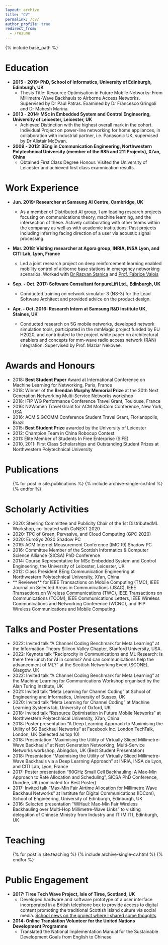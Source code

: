 ```yaml
---
layout: archive
title: "CV"
permalink: /cv/
author_profile: true
redirect_from:
  - /resume
---
```


{% include base_path %}

Education 
======
* **2015 - 2019: PhD, School of Informatics, University of Edinburgh, Edinburgh, UK**
  * Thesis Title: Resource Optimisation in Future Mobile Networks: From Millimetre-Wave Backhauls to Airborne Access Networks. Supervised by Dr Paul Patras. Examined by Dr Francesco Gringoli and Dr Mahesh Marina.
* **2013 - 2014: MSc in Embedded System and Control Engineering, University of Leicester, Leicester, UK**
  * Achieved Distinction with the highest overall mark in the cohort. Individual Project on power-line networking for home appliances, in collaboration with industrial partner, i.e. Panasonic UK, supervised by Dr Alistair McEwan.
* **2009 - 2013: BEng in Communication Engineering, Northwestern Polytechnical University (member of the 985 and 211 Projects), Xi’an, China**
  * Obtained First Class Degree Honour. Visited the University of Leicester and achieved first class examnication results.



Work Experience 
======
* **Jun. 2019: Researcher at Samsung AI Centre, Cambridge, UK**
  * As a member of Distributed AI group, I am leading research projects focusing on communications theory, machine learning, and the intersection of these. Actively collaborating with other teams within the companay as well as with academic institutions. Past projects including inferring facing direction of a user via acoustic signal processing. 

* **Mar. 2018: Visiting researcher at Agora group, INRIA, INSA Lyon, and CITI Lab, Lyon, France**
  * Led a joint research project on deep reinforcement learning enabled mobility control of airborne base stations in emergency networking scenarios. Worked with [Dr Razvan Stanica](http://perso.citi.insa-lyon.fr/rstanica/) and [Prof. Fabrice Valois](http://perso.citi-lab.fr/fvalois/)
 
* **Sep. - Oct. 2017: Software Consultant for pureLifi Ltd., Edinburgh, UK**
  * Conducted training on network simulator 3 (NS-3) for the Lead Software Architect and provided advice on the product design.
  
* **Apr. - Oct. 2016: Research Intern at Samsung R&D Institute UK, Staines, UK**
  * Conducted research on 5G mobile networks, developed network simulation tools, participated in the mmMagic project funded by EU H2020, and contributed to the project white paper on architectural enablers and concepts for mm-wave radio access network (RAN) integration. Supervised by Prof. Maziar Nekovee.

Awards and Honours 
======
* 2018: **Best Student Paper** Award at International Conference on Machine Learning for Networking, Paris, France
* 2018: Winner of the **Brendan Murphy Memorial Prize** at the 30th Next Generation Networking Multi-Service Networks workshop 
* 2018: IFIP WG Performance Conference Travel Grant, Toulouse, France
* 2016: N2Women Travel Grant for ACM MobiCom Conference, New York, USA
* 2016: ACM SIGCOMM Conference Student Travel Grant, Florianopolis, Brazil 
* 2015: **Best Student Prize** awarded by the University of Leicester
* 2012: Champion Team in China Robocup Contest
* 2011: Elite Member of Students In Free Enterprise (SIFE)
* 2010, 2011: First Class Scholarships and Outstanding Student Prizes at Northwestern Polytechnical University

Publications 
======
  <ul>{% for post in site.publications %}
    {% include archive-single-cv.html %}
  {% endfor %}</ul>
 
Scholarly Activities 
======
* 2020: Steering Committee and Publicity Chair of the 1st DistributedML Workshop, co-located with CoNEXT 2020
* 2020: TPC of Green, Pervasive, and Cloud Computing (GPC 2020)
* 2020: EuroSys 2020 Shadow PC 
* 2019: ACM Internet Measurement Conference (IMC’19) Shadow PC
* 2016: Committee Member of the Scottish Informatics & Computer Science Alliance (SICSA) PhD Conference
* 2014: Course Representative for MSc Embedded System and Control Engineering, the University of Leicester, Leicester, UK
* 2012: Class President BEng Communication Engineering at Northwestern Polytechnical University, Xi’an, China
* ** Reviewer** for IEEE Transactions on Mobile Computing (TMC), IEEE Journal on Selected Areas in Communications (JSAC), IEEE Transactions on Wireless Communications (TWC), IEEE Transactions on Communications (TCOM), IEEE Communications Letters, IEEE Wireless Communications and Networking Conference (WCNC), and IFIP Wireless Communications and Mobile Computing

Talks and Poster Presentations 
======
* 2022: Invited talk “A Channel Coding Benchmark for Meta Learning” at the Information Theory Silicon Valley Chapter, Stanford University, USA.  
* 2022: Keynote talk “Reciprocity in Communications and ML Research: Is there free lunch for AI in comms? And can communications help the advancement of ML?” at the Scottish Networking Event (SCONE), Glasgow, UK   
* 2022: Invited talk “A Channel Coding Benchmark for Meta Learning” at the Machine Learning for Communications Workshop organised by the Alan Turing Institute, UK  
* 2021: Invited talk “Meta Learning for Channel Coding” at School of Engineering and Informatics, University of Sussex, UK  
* 2020: Invited talk “Meta Learning for Channel Coding” at Machine Learning Systems lab, University of Oxford, UK  
* 2018: Invited talk “Resource Optimisation in Future Mobile Networks” at Northwestern Polytechnical University, Xi’an, China
* 2018: Poster presentation “A Deep Learning Approach to Maximising the Utility of 5G Backhaul Networks” at Facebook Inc. London TechTalk, London, UK (Selected as top 10)
* 2018: Presentation “Maximising the Utility of Virtually Sliced Millimetre-Wave Backhauls” at Next Generation Networking, Multi-Service Networks workshop, Abingdon, UK (Best Student Presentation)
* 2018: Presentation “Maximising the Utility of Virtually Sliced Millimetre-Wave Backhauls via a Deep Learning Approach” at INRIA, INSA de Lyon, and CITI Lab, Lyon, France
* 2017: Poster presentation “60GHz Small Cell Backhauling: A Max-Min Approach to Rate Allocation and Scheduling”, SICSA PhD Conference, Dundee, UK (nominated for Best Poster)
* 2017: Invited talk “Max-Min Fair Airtime Allocation for Millimetre Wave Backhaul Networks” at Institute for Digital Communications (IDCom), School of Engineering, University of Edinburgh, Edinburgh, UK
* 2016: Selected presentation “WiHaul: Max-Min Fair Wireless Backhauling over Multi-Hop Millimetre-Wave Links” to visiting delegation of Chinese Ministry from Industry and IT (MIIT), Edinburgh, UK
  
Teaching 
======
  <ul>{% for post in site.teaching %}
    {% include archive-single-cv.html %}
  {% endfor %}</ul>
  
Public Engagement 
======
* **2017: Tiree Tech Wave Project, Isle of Tiree, Scotland, UK**
  * Developed hardware and software prototype of a user interface incorporated in a British telephone box to provide access to digital content promoting the traditional Scottish island culture via social media. [School news on the project where I shared some thoughts](https://www.ed.ac.uk/informatics/news-events/stories/2017/talking-walls-and-boxes-on-the-fringes-of-hebrides)
* **2014: Online Translation Volunteer for the United Nations Development Programme**
  * Translated the National Implementation Manual for the Sustainable Development Goals from English to Chinese

